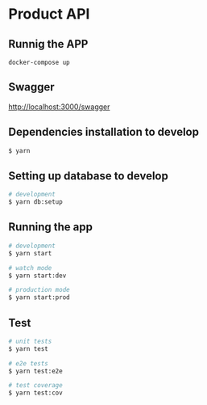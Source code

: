 # Product API


## Runnig the APP

```
docker-compose up 
```
## Swagger

[http://localhost:3000/swagger](http://localhost:3000/swagger)


## Dependencies installation to develop

```bash
$ yarn
```
## Setting up database to develop

```bash
# development
$ yarn db:setup
```

## Running the app

```bash
# development
$ yarn start

# watch mode
$ yarn start:dev

# production mode
$ yarn start:prod
```

## Test

```bash
# unit tests
$ yarn test

# e2e tests
$ yarn test:e2e

# test coverage
$ yarn test:cov
```